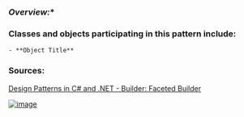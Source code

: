 ### *Overview:**

### **Classes and objects participating in this pattern include:**

	- **Object Title**

### **Sources:**
[Design Patterns in C# and .NET - Builder: Faceted Builder](https://www.udemy.com/tutorial/design-patterns-csharp-dotnet/faceted-builder/)

[![image](https://github.com/nicholasrwx/GangOfFourPatterns/blob/main/Imgs/back-arrow_1f519.png)](https://github.com/nicholasrwx/GangOfFourPatterns/tree/main)
